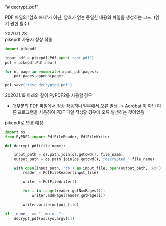 "# decrypt_pdf" 

PDF 파일의 '암호 해제'가 아닌, 암호가 없는 동일한 내용의 파일을 생성하는 코드. (읽기 권한 필수)



2020.11.28  
pikepdf 사용시 정상 작동

```python
import pikepdf

input_pdf = pikepdf.Pdf.open('test.pdf')
pdf = pikepdf.Pdf.new()

for n, page in enumerate(input_pdf.pages):
    pdf.pages.append(page)
    
pdf.save('test_decrypted.pdf')
```




2020.11.19
아래와 같이 PyPDF2를 사용할 경우
 - 대부분의 PDF 파일에서 정상 작동하나 일부에서 오류 발생
 -> Acrobat 이 아닌 다른 프로그램을 사용하여 PDF 파일 작성할 경우에 오류 발생하는 것이었음

pikepdf로 변경 예정

```python
import os
from PyPDF2 import PdfFileReader, PdfFileWriter

def decrypt_pdf(file_name):

    input_path = os.path.join(os.getcwd(), file_name)
    output_path = os.path.join(os.getcwd(), "decrypted_"+file_name)

    with open(input_path, 'rb') as input_file, open(output_path, 'wb') as output_file:
        reader = PdfFileReader(input_file)

        writer = PdfFileWriter()

        for i in range(reader.getNumPages()):
            writer.addPage(reader.getPage(i))
        
        writer.write(output_file)

if __name__ == "__main__":
    decrypt_pdf(os.sys.argv[1])
```
